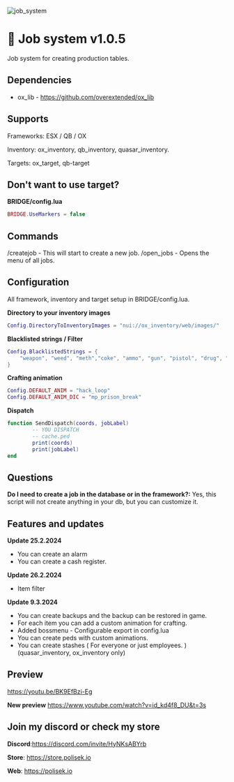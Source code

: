 
![job_system](https://github.com/polisek/pls_jobsystem/assets/107623238/44215dfa-591e-4753-9d7e-b36806b4cc80)

# 📙 Job system v1.0.5
Job system for creating production tables.

## Dependencies
- ox_lib - https://github.com/overextended/ox_lib

## Supports 
Frameworks: ESX / QB / OX

Inventory: ox_inventory, qb_inventory, quasar_inventory.

Targets: ox_target, qb-target

## Don't want to use target?
**BRIDGE/config.lua**
```lua
BRIDGE.UseMarkers = false
```
## Commands
/createjob - This will start to create a new job.
/open_jobs - Opens the menu of all jobs.

## Configuration
All framework, inventory and target setup in BRIDGE/config.lua.

**Directory to your inventory images**
```lua
Config.DirectoryToInventoryImages = "nui://ox_inventory/web/images/"
```

**Blacklisted strings / Filter**
```lua
Config.BlacklistedStrings = {
    "weapon", "weed", "meth","coke", "ammo", "gun", "pistol", "drug", "c4", "WEAPON", "AMMO", "at_", "keycard", "gun", "money", "black_money"
}
```

**Crafting animation**
```lua
Config.DEFAULT_ANIM = "hack_loop"
Config.DEFAULT_ANIM_DIC = "mp_prison_break"
```
**Dispatch**
```lua
function SendDispatch(coords, jobLabel)
        -- YOU DISPATCH
        -- cache.ped
        print(coords)
        print(jobLabel)
end
```


## Questions
**Do I need to create a job in the database or in the framework?:** Yes, this script will not create anything in your db, but you can customize it.

## Features and updates
**Update 25.2.2024**
- You can create an alarm
- You can create a cash register.

**Update 26.2.2024**

- Item filter

**Update 9.3.2024**
- You can create backups and the backup can be restored in game.
- For each item you can add a custom animation for crafting.
- Added bossmenu - Configurable export in config.lua
- You can create peds with custom animations.
- You can create stashes ( For everyone or just employees. ) (quasar_inventory, ox_inventory only)

## Preview
https://youtu.be/BK9EfBzi-Eg

**New preview**
https://www.youtube.com/watch?v=id_kd4f8_DU&t=3s


## Join my discord or check my store
**Discord**:https://discord.com/invite/HyNKsABYrb

**Store**: https://store.polisek.io

**Web**: https://polisek.io
